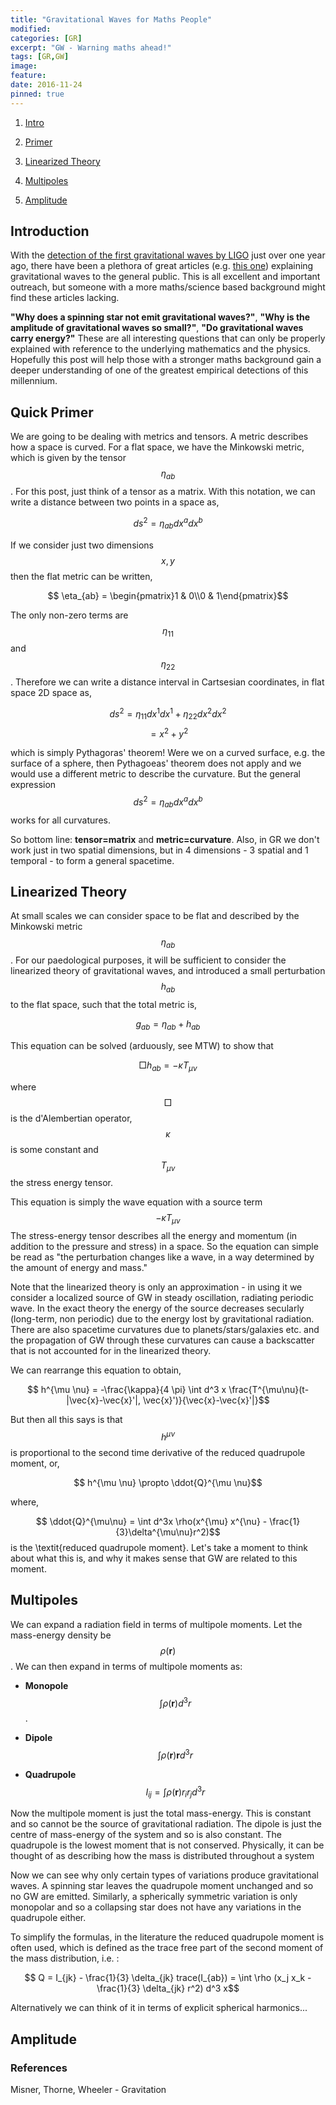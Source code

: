 ```yaml
---
title: "Gravitational Waves for Maths People"
modified:
categories: [GR]
excerpt: "GW - Warning maths ahead!"
tags: [GR,GW]
image:
feature:
date: 2016-11-24
pinned: true
---
```


1. [Intro](#intro)

2. [Primer](#primer)

3. [Linearized Theory](#lin)

4. [Multipoles](#multipole)

5. [Amplitude](#amp)

## Introduction <a name="intro"></a>
With the [detection of the first gravitational waves by LIGO](https://www.nasa.gov/feature/goddard/2016/nsf-s-ligo-has-detected-gravitational-waves) just over one year ago, there have been a plethora of great articles (e.g. [this one](http://www.popsci.com/whats-so-important-about-gravitational-waves)) explaining gravitational waves to the general public. This is all excellent and important outreach, but someone with a more maths/science based background might find these articles lacking.

**"Why does a spinning star not emit gravitational waves?"**, **"Why is the amplitude of gravitational waves so small?"**, **"Do gravitational waves carry energy?"** These are all interesting questions that can only be properly explained with reference to the underlying mathematics and the physics. Hopefully this post will help those with a stronger maths background gain a deeper understanding of one of the greatest empirical detections of this millennium.

## Quick Primer <a name="primer"></a>
We are going to be dealing with metrics and tensors. A metric describes how a space is curved. For a flat space, we have the Minkowski metric, which is given by the tensor $$\eta_{ab}$$. For this post, just think of a tensor as a matrix. With this notation, we can write a distance between two points in a space as,

$$ ds^2 = \eta_{ab} dx^a dx^b$$  

If we consider just two dimensions $$ x,y $$ then the flat metric can be written,

$$ \eta_{ab} = \begin{pmatrix}1 & 0\\0 & 1\end{pmatrix}$$

The only non-zero terms are $$\eta_{11}$$ and $$\eta_{22}$$. Therefore we can write a distance interval in Cartsesian coordinates, in flat space 2D space as,

$$ ds^2 = \eta_{11} dx^1 dx^1 + \eta_{22} dx^2 dx^2 $$
$$ = x^2 +y^2$$

which is simply Pythagoras' theorem! Were we on a curved surface, e.g. the surface of a sphere, then Pythagoeas' theorem does not apply and we would use a different metric to describe the curvature. But the general expression $$ ds^2 = \eta_{ab} dx^a dx^b$$ works for all curvatures.

So bottom line: **tensor=matrix** and **metric=curvature**. Also, in GR we don't work just in two spatial dimensions, but in 4 dimensions - 3 spatial and 1 temporal - to form a general spacetime.

## Linearized Theory <a name="lin"></a>
At small scales we can consider space to be flat and described by the Minkowski metric $$\eta_{ab}$$. For our paedological purposes, it will be sufficient to consider the linearized theory of gravitational waves, and introduced a small perturbation $$h_{ab}$$ to the flat space, such that the total metric is,

$$ g_{ab}=\eta_{ab}+h_{ab}$$

This equation can be solved (arduously, see MTW) to show that

$$ \Box h_{ab} = - \kappa T_{\mu \nu}$$

where $$ \Box$$ is the d'Alembertian operator, $$ \kappa $$ is some constant and $$ T_{\mu \nu}$$ the stress energy tensor.

This equation is simply the wave equation with a source term $$- \kappa T_{\mu \nu}$$ The stress-energy tensor describes all the energy and momentum (in addition to the pressure and stress) in a space. So the equation can simple be read as "the perturbation changes like a wave, in a way determined by the amount of energy and mass."

Note that the linearized theory is only an approximation - in using it we consider a localized source of GW in steady oscillation, radiating periodic wave. In the exact theory the energy of the source decreases secularly (long-term, non periodic) due to the energy lost by gravitational radiation. There are also spacetime curvatures due to planets/stars/galaxies etc. and the propagation of GW through these curvatures can cause a backscatter that is not accounted for in the linearized theory.

We can rearrange this equation to obtain,

$$ h^{\mu \nu} = -\frac{\kappa}{4 \pi} \int d^3 x \frac{T^{\mu\nu}(t-|\vec{x}-\vec{x}'|, \vec{x}')}{\vec{x}-\vec{x}'|}$$

But then all this says is that $$ h^{\mu \nu}$$ is proportional to the second time derivative of the reduced quadrupole moment, or,

$$ h^{\mu \nu} \propto \ddot{Q}^{\mu \nu}$$

where,

$$ \ddot{Q}^{\mu\nu} = \int d^3x \rho(x^{\mu} x^{\nu} - \frac{1}{3}\delta^{\mu\nu}r^2)$$
is the \textit{reduced quadrupole moment}. Let's take a moment to think about what this is, and why it makes sense that GW are related to this moment.


## Multipoles <a name="multipole"></a>
We can expand a radiation field in terms of multipole moments. Let the mass-energy density be $$ \rho(\mathbf{r})$$. We can then expand in terms of multipole moments as:

* **Monopole** $$ \int \rho(\mathbf{r}) d^3r$$.

* **Dipole** $$ \int \rho(\mathbf{r}) \mathbf{r} d^3r$$

* **Quadrupole** $$ I_{ij} =\int \rho(\mathbf{r}) r_i r_jd^3r $$

Now the multipole moment is just the total mass-energy. This is constant and so cannot be the source of gravitational radiation. The dipole is just the centre of mass-energy of the system and so is also constant. The quadrupole is the lowest moment that is not conserved. Physically, it can be thought of as describing how the mass is distributed throughout a system

Now we can see why only certain types of variations produce gravitational waves. A spinning star leaves the quadrupole moment unchanged and so no GW are emitted. Similarly, a spherically symmetric variation is only monopolar and so a collapsing star does not have any variations in the quadrupole either.

To simplify the formulas, in the literature the reduced quadrupole moment is often used, which is defined as the trace free part of the second moment of the mass distribution, i.e. :

$$ Q = I_{jk} - \frac{1}{3} \delta_{jk} trace(I_{ab}) = \int \rho (x_j x_k - \frac{1}{3} \delta_{jk} r^2) d^3 x$$

Alternatively we can think of it in terms of explicit spherical harmonics...

## Amplitude <a name="amp"></a>


### References
Misner, Thorne, Wheeler  - Gravitation
